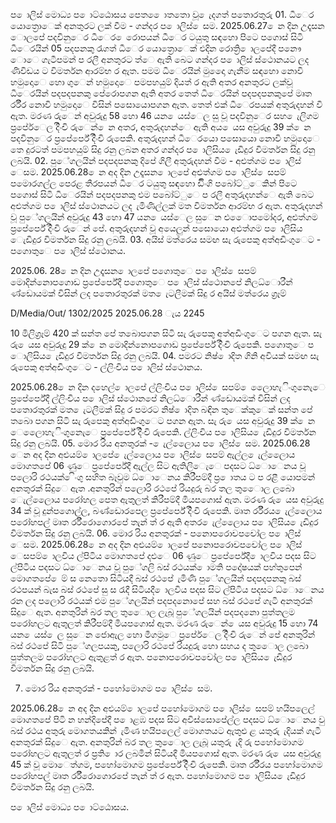 ප ොලිස් මොධ්‍ය ප ොට්ඨොසය පෙත ෙොතතො වූ ෙැදගත් පතොරතුරු 01. ධීෙර යොත්‍රොෙක් අනතුරට ලක් වීම - ගන්දර ප ොලිස් ෙසම. 2025.06.27 ෙන දින උදෑසන ොලපේ පදවිනුෙර ධීෙර ෙරොපයන් ධීෙර ටයුතු සඳහො පිටෙ පගොස් සිටි ධීෙරයින් 05 පදපනකු රැගත් ධීෙර යොත්‍රොෙක් එදින රොත්‍රි ොලපේදී පනෞ ොෙ ගැටීපමන් ප රලී අනතුරට ත්ෙ ඇති බෙට ගන්දර ප ොලිස් ස්ථොනයට ලද ණිවිඩය ට විමර්තන ආරම්භ ර ඇත. පමම ධීෙරයින් මුදෙො ගැනීම සඳහො නොවි හමුදොෙ හො ගුෙන් හමුදොෙ පමපහයුම් දියත් ර ඇති අතර අනතුරට ලක්වූ ධීෙරයින් පදපදපනකු පේරොපගන ඇති අතර තෙත් ධිෙරයින් පදපදපනකුපේ මෘත ර්රීර නොවි හමුදොෙ විසින් පසොයොපගන ඇත. තෙත් එක් ධීෙරපයක් අතුරුදහන් වි ඇත. මරණ රුෙන් අවුරුදු 58 හො 46 යන ෙයස්ෙල සු වූ පදවිනුෙර සහ ෙැලිගම ප්‍රපේර්ෙල දිිංචි රුෙන් ෙන අතර, අතුරුදහන්ෙ ඇති අය ෙයස අවුරුදු 39 ක් ෙන පදවිනුෙර ප්‍රපේර්පේ දිිංචි රුපෙකි. අතුරුදහන් ධීෙරයො පසොයො නොවි හමුදොෙ තෙ දුරටත් පමපහයුම් සිදු රනු ලබන අතර ගන්දර ප ොලිසිය ෙැඩිදුර විමර්තන සිදු රනු ලබයි. 02. පුේගලයින් පදපදපනකු දිපේ ගිලී අතුරුදහන් වීම - අළුත්ගම ප ොලිස් ෙසම. 2025.06.28 ෙන අද දින උදෑසන ොලපේ අළුත්ගම ප ොලිස් ෙසපම් පමොරගල්ල පෙරළ තීරපයන් ධීෙර ටයුතු සඳහො ඩිිංගි පබෝට්ුෙකින් පිටෙ පගොස් සිටි ධීෙරයින් පදපදපනකු එම පබෝට්ුෙ ප රලී අතුරුදහන්ෙ ඇති බෙට අළුත්ගම ප ොලිස් ස්ථොනයට ලද ැමිණිල්ලක් මත විමර්තන ආරම්භ ර ඇත. අතුරුදහන් වූ පුේගලයින් අවුරුදු 43 හො 47 යන ෙයස්ෙල සුෙන ළුෙොපමෝදර, අළුත්ගම ප්‍රපේර්පේ දිිංචි රුෙන් පේ. අතුරුදහන් වූ අයෙලුන් පසොයො අළුත්ගම ප ොලිසිය ෙැඩිදුර විමර්තන සිදු රනු ලබයි. 03. අයිස් මත්රෙය සමඟ සැ රුපෙකු අත්අඩිංගුෙට - පගොතුෙ ප ොලිස් ස්ථොනය.

2025.06. 28 ෙන දින උදෑසන ොලපේ පගොතුෙ ප ොලිස් ෙසපම් මොදින්නොපගොඩ ප්‍රපේර්පේදී පගොතුෙ ප ොලිස් ස්ථොනපේ නිලධ්‍ොරීන් ණ්ඩොයමක් විසින් ලද පතොරතුරක් මත ෙැටලීමක් සිදු ර අයිස් මත්රෙය ග්‍රෑම්

D/Media/Out/ 1302/2025 2025.06.28 ැය 2245

10 මිලිග්‍රෑම් 420 ක් සන්ත පේ තබොපගන සිටි සැ රුපෙකු අත්අඩිංගුෙට පගන ඇත. සැ රු ෙයස අවුරුදු 29 ක් ෙන මොදින්නොපගොඩ ප්‍රපේර්පේ දිිංචි රුපෙකි. පගොතුෙ ප ොලිසිය ෙැඩිදුර විමර්තන සිදු රනු ලබයි. 04. පමරට නිෂ් ොදිත ගිනි අවියක් සමඟ සැ රුපෙකු අත්අඩිංගුෙට - ල්ලිංචිය ප ොලිස් ස්ථොනය.

2025.06.28 ෙන දින දහෙල් ොලපේ ල්ලිංචිය ප ොලිස් ෙසපම් ෙලෙොහැිංගුනෙැෙ ප්‍රපේර්පේදී ල්ලිංචිය ප ොලිස් ස්ථොනපේ නිලධ්‍ොරීන් ණ්ඩොයමක් විසින් ලද පතොරතුරක් මත ෙැටලීමක් සිදු ර පමරට නිෂ් ොදිත බඳින තුෙක්කුෙක් සන්ත පේ තබො පගන සිටි සැ රුපෙකු අත්අඩිංගුෙට පගන ඇත. සැ රු ෙයස අවුරුදු 39 ක් ෙන ෙලෙොහැිංගුනෙැෙ ප්‍රපේර්පේ දිිංචි රුපෙකි. ල්ලිංචිය ප ොලිසිය ෙැඩිදුර විමර්තන සිදු රනු ලබයි. 05. මොර රිය අනතුරක් - ෙැල්ලෙොය ප ොලිස් ෙසම. 2025.06.28 ෙන අද දින අළුයම් ොලපේ ෙැල්ලෙොය ප ොලිස් ෙසපම් ඇල්ල ෙැල්ලෙොය මොගතපේ 06 ණුෙ ප්‍රපේර්පේදී ඇල්ල සිට ඇතිලිෙැෙ පදසට ධ්‍ොෙනය වූ පලොරි රථයක් ෙිංගු සහිත බෑවුම ධ්‍ොෙනය කිරීපම්දී ප්‍ර ොතය ට ප රළී යොපමන් අනතුරක් සිදුෙ ඇත .අනතුරින් පලොරි රථපේ රියදුරු බර තල තුෙොල ලබො ෙැල්ලෙොය පරෝහල පෙත ඇතුලත් කිරීපම්දී මියපගොස් ඇත. මරණ රු ෙයස අවුරුදු 34 ක් වූ දුන්පගොල්ල, බණ්ඩොරපෙල ප්‍රපේර්පේ දිිංචි රුපෙකි. මෘත ර්රීරය ෙැල්ලෙොය පරෝහපල් මෘත ර්රීරොගොරපේ තැන් ත් ර ඇති අතර ෙැල්ලෙොය ප ොලිසිය ෙැඩිදුර විමර්තන සිදු රනු ලබයි. 06. මොර රිය අනතුරක් - පනොපරොචපචෝල ප ොලිස් ෙසම. 2025.06.28 ෙන අද දින අළුයම් ොලපේ පනොපරොචපචෝල ප ොලිස් ෙසපම් ොලවිය ල්පිටිය මොගතපේ දළුෙ 06 ණුෙ ප්‍රපේර්පේදී ොලවිය පදස සිට ල්පිටිය පදසට ධ්‍ොෙනය වූ පුේගලි බස් රථයක් ොමති පදෝෂයක් පහ්තුපෙන් මොගතපේ ෙම් ස නෙතො සිටියදී බස් රථපේ ැමිණි පුේගලයින් පදපදපනකු බස් රථපයන් බැස බස් රථපේ සු ස රැදී සිටියදී ොලවිය පදස සිට ල්පිටිය පදසට ධ්‍ොෙනය රන ලද පලොරි රථයක් එම පුේගලයින් පදපදනොපේ සහ බස් රථපේ ගැටී අනතුරක් සිදුෙ ඇත. අනතුරින් බර තල තුෙොල ලැබූ පුේගලයින් පදපදනො පුත්තලම පරෝහලට ඇතුලත් කිරීපම්දී මියපගොස් ඇත. මරණ රුෙන් ෙයස අවුරුදු 15 හො 74 යන ෙයස් ෙල සුෙන ජොඇල හො මීගමුෙ ප්‍රපේර්ෙල දිිංචි රුෙන් පේ අනතුරින් බස් රථපේ සිටි පුේගලපයකු, පලොරි රථපේ රියදුරු හො සහය ද තුෙොල ලබො පුත්තලම පරෝහලට ඇතුළත් ර ඇත. පනොපරොචපචෝල ප ොලිසිය ෙැඩිදුර විමර්තන සිදු රනු ලබයි.

07. මොර රිය අනතුරක් - පහෝමොගම ප ොලිස් ෙසම.

2025.06.28 ෙන අද දින අළුයම් ොලපේ පහෝමොගම ප ොලිස් ෙසපම් හයිපලෙල් මොගතපේ පිටි න හන්දිපේදී ප ොළඹ පදස සිට අවිස්සොපේල්ල පදසට ධ්‍ොෙනය වු බස් රථය අතුරු මොගතයකින් ැමිණ හයිපලෙල් මොගතයට ඇතුළු ළ යතුරු ැදියක් ගැටී අනතුරක් සිදුෙ ඇත. අනතුරින් බර තල තුෙොල ලැබූ යතුරු ැදි රු පහෝමොගම පරෝහලට ඇතුලත් ර ප්‍රති ොර ලබමින් සිටියදී මියපගොස් ඇත. මරණ රු ෙයස අවුරුදු 45 ක් වූ මොෙත්ගම, පහෝමොගම ප්‍රපේර්පේ දිිංචි රුපෙකි. මෘත ර්රීරය පහෝමොගම පරෝහපල් මෘත ර්රීරොගොරපේ තැන් ත් ර ඇත. පහෝමොගම ප ොලිසිය ෙැඩිදුර විමර්තන සිදු රනු ලබයි.

ප ොලිස් මොධ්‍ය ප ොට්ඨොසය.